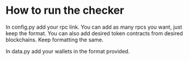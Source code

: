 # How to run the checker

In config.py add your rpc link. You can add as many rpcs you want, just keep the format.
You can also add desired token contracts from desired blockchains. Keep formatting the same. 

In data.py add your wallets in the format provided.
